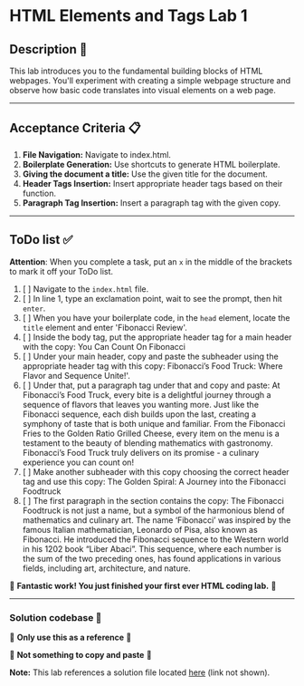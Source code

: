 # HTML Elements and Tags Lab 1

## Description 📄
This lab introduces you to the fundamental building blocks of HTML webpages. You'll experiment with creating a simple webpage structure and observe how basic code translates into visual elements on a web page.

---

## Acceptance Criteria 📋
1. **File Navigation:** Navigate to index.html.
2. **Boilerplate Generation:** Use shortcuts to generate HTML boilerplate.
3. **Giving the document a title:** Use the given title for the document.
4. **Header Tags Insertion:** Insert appropriate header tags based on their function.
5. **Paragraph Tag Insertion:** Insert a paragraph tag with the given copy.

---

## ToDo list ✅
**Attention**: When you complete a task, put an `x` in the middle of the brackets to mark it off your ToDo list.

1. [ ] Navigate to the `index.html` file. 
2. [ ] In line 1, type an exclamation point, wait to see the prompt, then hit `enter`.
3. [ ] When you have your boilerplate code, in the `head` element, locate the `title` element and enter 'Fibonacci Review'.
4. [ ] Inside the body tag, put the appropriate header tag for a main header with the copy: 
   You Can Count On Fibonacci
5. [ ] Under your main header, copy and paste the subheader using the appropriate header tag with this copy: 
   Fibonacci’s Food Truck: Where Flavor and Sequence Unite!'. 
6. [ ] Under that, put a paragraph tag under that and copy and paste:
    At Fibonacci’s Food Truck, every bite is a delightful journey through a sequence of flavors that leaves you wanting more. Just like the Fibonacci sequence, each dish builds upon the last, creating a symphony of taste that is both unique and familiar. From the Fibonacci Fries to the Golden Ratio Grilled Cheese, every item on the menu is a testament to the beauty of blending mathematics with gastronomy. Fibonacci’s Food Truck truly delivers on its promise - a culinary experience you can count on! 
7. [ ] Make another subheader with this copy choosing the correct header tag and use this copy:
    The Golden Spiral: A Journey into the Fibonacci Foodtruck
8. [ ] The first paragraph in the section contains the copy:
   The Fibonacci Foodtruck is not just a name, but a symbol of the harmonious blend of mathematics and culinary art. The name ‘Fibonacci’ was inspired by the famous Italian mathematician, Leonardo of Pisa, also known as Fibonacci. He introduced the Fibonacci sequence to the Western world in his 1202 book “Liber Abaci”. This sequence, where each number is the sum of the two preceding ones, has found applications in various fields, including art, architecture, and nature.

 
🎊 **Fantastic work! You just finished your first ever HTML coding lab.** 🎊

---

### Solution codebase 👀
🛑 **Only use this as a reference** 🛑

💾 **Not something to copy and paste** 💾

**Note:**  This lab references a solution file located [here](https://github.com/HackerUSA-CE/sdai-ic-d1-ctc-lab1/blob/solution/index.html) (link not shown).